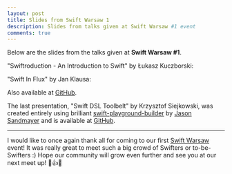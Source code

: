 ```yaml
---
layout: post
title: Slides from Swift Warsaw 1
description: Slides from talks given at Swift Warsaw #1 event 
comments: true
---
```


Below are the slides from the talks given at **Swift Warsaw #1**.

"Swiftroduction - An Introduction to Swift" by Łukasz Kuczborski:
<script async class="speakerdeck-embed" data-id="b0f33f70f9fd01311408323d6ac6076c" data-ratio="1.77777777777778" src="//speakerdeck.com/assets/embed.js"></script>

"Swift In Flux" by Jan Klausa:
<script async class="speakerdeck-embed" data-id="da064680fb0c0131d88c6a0d18b48761" data-ratio="1.77777777777778" src="//speakerdeck.com/assets/embed.js"></script>
Also available at [GitHub](https://github.com/jklausa/swiftinflux-talk).


The last presentation, "Swift DSL Toolbelt" by Krzysztof Siejkowski, was created entirely using brilliant [swift-playground-builder](https://github.com/jas/swift-playground-builder) by [Jason Sandmayer](https://github.com/jas) and is  available at [GitHub](https://github.com/siejkowski/swift-dsl-toolbelt).

---

I would like to once again thank all for coming to our first [Swift Warsaw](http://swiftwarsaw.com) event! It was really great to meet such a big crowd of Swifters or to-be-Swifters :) Hope our community will grow even further and see you at our next meet up! 💬👍🍺